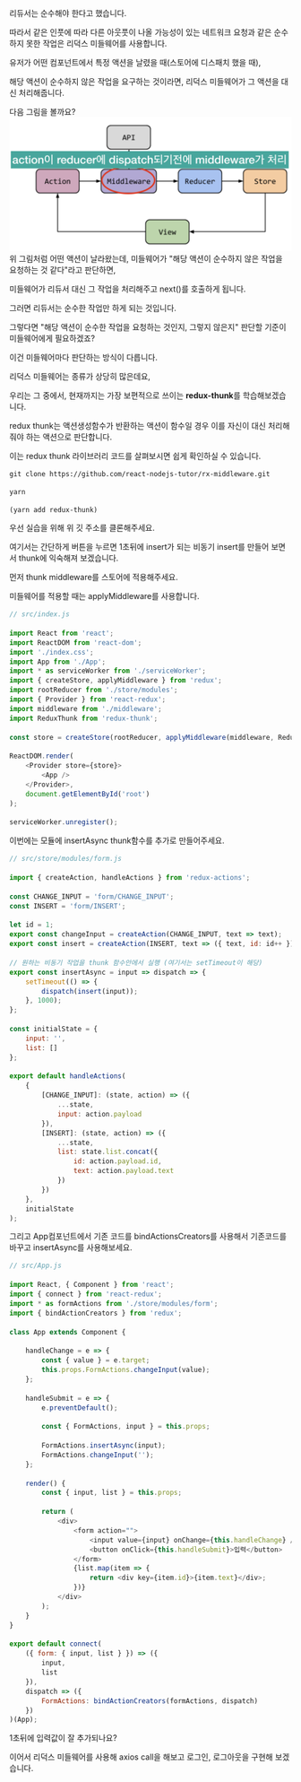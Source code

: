 리듀서는 순수해야 한다고 했습니다.

따라서 같은 인풋에 따라 다른 아웃풋이 나올 가능성이 있는 네트워크 요청과 같은 순수하지 못한 작업은 리덕스 미들웨어를 사용합니다.

유저가 어떤 컴포넌트에서 특정 액션을 날렸을 때\(스토어에 디스패치 했을 때\),

해당 액션이 순수하지 않은 작업을 요구하는 것이라면, 리덕스 미들웨어가 그 액션을 대신 처리해줍니다.

다음 그림을 볼까요?![](/assets/middlewares.png)위 그림처럼 어떤 액션이 날라왔는데, 미들웨어가 "해당 액션이 순수하지 않은 작업을 요청하는 것 같다"라고 판단하면,

미들웨어가 리듀서 대신 그 작업을 처리해주고 next\(\)를 호출하게 됩니다.

그러면 리듀서는 순수한 작업만 하게 되는 것입니다.

그렇다면 "해당 액션이 순수한 작업을 요청하는 것인지, 그렇지 않은지" 판단할 기준이 미들웨어에게 필요하겠죠?

이건 미들웨어마다 판단하는 방식이 다릅니다.

리덕스 미들웨어는 종류가 상당히 많은데요,

우리는 그 중에서, 현재까지는 가장 보편적으로 쓰이는 **redux-thunk**를 학습해보겠습니다.

redux thunk는 액션생성함수가 반환하는 액션이 함수일 경우 이를 자신이 대신 처리해줘야 하는 액션으로 판단합니다.

이는 redux thunk 라이브러리 코드를 살펴보시면 쉽게 확인하실 수 있습니다.

```
git clone https://github.com/react-nodejs-tutor/rx-middleware.git

yarn 

(yarn add redux-thunk)
```

우선 실습을 위해 위 깃 주소를 클론해주세요.

여기서는 간단하게 버튼을 누르면 1초뒤에 insert가 되는 비동기 insert를 만들어 보면서 thunk에 익숙해져 보겠습니다.

먼저 thunk middleware를 스토어에 적용해주세요.

미들웨어를 적용할 때는 applyMiddleware를 사용합니다.

```js
// src/index.js

import React from 'react';
import ReactDOM from 'react-dom';
import './index.css';
import App from './App';
import * as serviceWorker from './serviceWorker';
import { createStore, applyMiddleware } from 'redux';
import rootReducer from './store/modules';
import { Provider } from 'react-redux';
import middleware from './middleware';
import ReduxThunk from 'redux-thunk';

const store = createStore(rootReducer, applyMiddleware(middleware, ReduxThunk));

ReactDOM.render(
    <Provider store={store}>
        <App />
    </Provider>,
    document.getElementById('root')
);

serviceWorker.unregister();
```

이번에는 모듈에  insertAsync thunk함수를 추가로 만들어주세요.

```js
// src/store/modules/form.js

import { createAction, handleActions } from 'redux-actions';

const CHANGE_INPUT = 'form/CHANGE_INPUT';
const INSERT = 'form/INSERT';

let id = 1;
export const changeInput = createAction(CHANGE_INPUT, text => text);
export const insert = createAction(INSERT, text => ({ text, id: id++ }));

// 원하는 비동기 작업을 thunk 함수안에서 실행 (여기서는 setTimeout이 해당)
export const insertAsync = input => dispatch => {
    setTimeout(() => {
        dispatch(insert(input));
    }, 1000);
};

const initialState = {
    input: '',
    list: []
};

export default handleActions(
    {
        [CHANGE_INPUT]: (state, action) => ({
            ...state,
            input: action.payload
        }),
        [INSERT]: (state, action) => ({
            ...state,
            list: state.list.concat({
                id: action.payload.id,
                text: action.payload.text
            })
        })
    },
    initialState
);
```

그리고 App컴포넌트에서 기존 코드를 bindActionsCreators를 사용해서 기존코드를 바꾸고 insertAsync를 사용해보세요.

```js
// src/App.js

import React, { Component } from 'react';
import { connect } from 'react-redux';
import * as formActions from './store/modules/form';
import { bindActionCreators } from 'redux';

class App extends Component {

    handleChange = e => {
        const { value } = e.target;
        this.props.FormActions.changeInput(value);
    };

    handleSubmit = e => {
        e.preventDefault();

        const { FormActions, input } = this.props;

        FormActions.insertAsync(input);
        FormActions.changeInput('');
    };

    render() {
        const { input, list } = this.props;

        return (
            <div>
                <form action="">
                    <input value={input} onChange={this.handleChange} />
                    <button onClick={this.handleSubmit}>입력</button>
                </form>
                {list.map(item => {
                    return <div key={item.id}>{item.text}</div>;
                })}
            </div>
        );
    }
}

export default connect(
    ({ form: { input, list } }) => ({
        input,
        list
    }),
    dispatch => ({
        FormActions: bindActionCreators(formActions, dispatch)
    })
)(App);
```

1초뒤에 입력값이 잘 추가되나요?

이어서 리덕스 미들웨어를 사용해 axios call을 해보고 로그인, 로그아웃을 구현해 보겠습니다.

